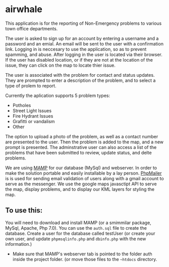 # airwhale
This application is for the reporting of Non-Emergency problems to various town office departments. 

The user is asked to sign up for an account by entering a username and a password and an emial. An email will be sent to the user with a confirmation link. Logging in is neccesary to use the application, so as to prevent spamming, and abuse. After logging in the user is located via their browser. If the user has disabled location, or if they are not at the location of the issue, they can click on the map to locate thier issue. 

The user is associated with the problem for contact and status updates. They are prompted to enter a description of the problem, and to select a type of prolem to report. 

Currently the aplication supports 5 problem types: 
* Potholes
* Street Light Issues
* Fire Hydrant Issues
* Grafitti or vandalism
* Other

The option to upload a photo of the problem, as well as a contact number are presented to the user. Then the problem is added to the map, and a new prompt is presented. 
The adminstrative user can also access a list of the problems that have been submitted to review, update status, and delte problems. 

We are using [MAMP](https://www.mamp.info/en/) for our database (MySql) and webserver. In order to make the solution portable and easily installable by a lay person. [PhpMailer](https://github.com/PHPMailer/PHPMailer) is is used for sending email validation of users along with a gmail account to serve as the messenger. We use the google maps javasctipt API to serve the map, display problems, and to display our KML layers for styling the map. 

## To use this: 
  You will need to download and install MAMP (or a smimmilar package, MySql, Apache, Php 7.0). You can use the `auth.sql` file to create the database. Create a user for the database called testUser (or create your own user, and update `phpmsqlinfo.php` and `dbinfo.php` with the new information.)
* Make sure that MAMP's webserver tab is pointed to the folder auth inside the project folder. (or move those files to the `~htdocs` directory. 

